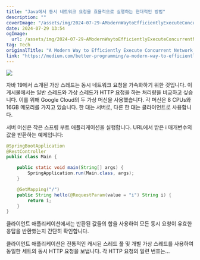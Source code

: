 ```yaml
---
title: "Java에서 동시 네트워크 요청을 효율적으로 실행하는 현대적인 방법"
description: ""
coverImage: "/assets/img/2024-07-29-AModernWaytoEfficientlyExecuteConcurrentNetworkRequestsinJava_0.png"
date: 2024-07-29 13:54
ogImage: 
  url: /assets/img/2024-07-29-AModernWaytoEfficientlyExecuteConcurrentNetworkRequestsinJava_0.png
tag: Tech
originalTitle: "A Modern Way to Efficiently Execute Concurrent Network Requests in Java"
link: "https://medium.com/better-programming/a-modern-way-to-efficiently-execute-concurrent-network-requests-in-java-c8dceb4e7f4f"
---
```



<img src="/assets/img/2024-07-29-AModernWaytoEfficientlyExecuteConcurrentNetworkRequestsinJava_0.png" />

자바 19에서 소개된 가상 스레드는 동시 네트워크 요청을 가속화하기 위한 것입니다. 이 게시물에서는 일반 스레드와 가상 스레드가 HTTP 요청을 하는 처리량을 비교하고 싶습니다. 이를 위해 Google Cloud의 두 가상 머신을 사용했습니다. 각 머신은 8 CPUs와 16GB 메모리를 가지고 있습니다. 한 대는 서버로, 다른 한 대는 클라이언트로 사용합니다.

서버 머신은 작은 스프링 부트 애플리케이션을 실행합니다. URL에서 받은 i 매개변수의 값을 반환하는 예제입니다:

```java
@SpringBootApplication
@RestController
public class Main {

    public static void main(String[] args) {
        SpringApplication.run(Main.class, args);
    }

    @GetMapping("/")
    public String hello(@RequestParam(value = "i") String i) {
        return i;
    }
}
```

<div class="content-ad"></div>

클라이언트 애플리케이션에서는 반환된 값들의 합을 사용하여 모든 동시 요청이 유효한 응답을 반환했는지 간단히 확인합니다.

클라이언트 애플리케이션은 전통적인 캐시된 스레드 풀 및 개별 가상 스레드를 사용하여 동일한 세트의 동시 HTTP 요청을 보냅니다. 각 HTTP 요청의 일련 번호는...